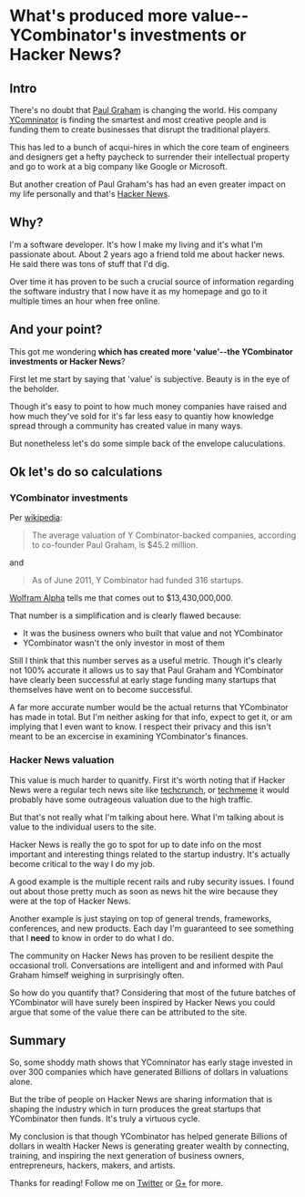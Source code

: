 # What's produced more value--YCombinator's investments or Hacker News?

## Intro

There's no doubt that [Paul Graham](http://www.paulgraham.com/) is changing the
world. His company [YComninator](http://ycombinator.com/) is finding the
smartest and most creative people and is funding them to create
businesses that disrupt the traditional players.

This has led to a bunch of acqui-hires in which the core team of engineers and
designers get a hefty paycheck to surrender their intellectual property and go
to work at a big company like Google or Microsoft.

But another creation of Paul Graham's has had an even greater impact on my life
personally and that's [Hacker News](http://news.ycombinator.com/).

## Why?

I'm a software developer. It's how I make my living and it's what I'm passionate
about. About 2 years ago a friend told me about hacker news. He said there was tons of stuff that I'd dig.

Over time it has proven to be such a crucial source of information regarding the
software industry that I now have it as my homepage and go to it multiple times
an hour when free online.

## And your point?

This got me wondering **which has created more 'value'--the YCombinator investments
or Hacker News**?

First let me start by saying that 'value' is subjective. Beauty is in the eye of
the beholder. 

Though it's easy to point to how much money companies have raised and how much they've sold for it's far less easy to quantiy how knowledge
spread through a community has created value in many ways.

But nonetheless let's do some simple back of the envelope caluculations.

## Ok let's do so calculations

### YCombinator investments

Per [wikipedia](http://en.wikipedia.org/wiki/Y_Combinator_(company)):

> The average valuation of Y Combinator-backed companies, according to co-founder Paul Graham, is $45.2 million.

and

> As of June 2011, Y Combinator had funded 316 startups.

[Wolfram Alpha](http://www.wolframalpha.com/input/?i=42.5+million+*+316) tells
me that comes out to $13,430,000,000.

That number is a simplification and is clearly flawed because:

* It was the business owners who built that value and not YCombinator
* YCombinator wasn't the only investor in most of them

Still I think that this number serves as a useful metric. Though it's clearly not 100%
accurate it allows us to say that Paul Graham and YCombinator have clearly
been successful at early stage funding many startups that themselves have went
on to become successful.

A far more accurate number would be the actual returns that YCombinator has made
in total. But I'm neither asking for that info, expect to get it, or am implying
that I even want to know. I respect their privacy and this isn't meant to be an
excercise in examining YCombinator's finances.

### Hacker News valuation

This value is much harder to quanitfy. First it's worth noting that if
Hacker News were a regular tech news site like
[techcrunch](http://techcrunch.com/), or [techmeme](http://techmeme.com/) it
would probably have some outrageous valuation due to the high traffic. 

But that's not really what I'm talking about here. What I'm talking about is
value to the individual users to the site.

Hacker News is really the go to spot for up to date info on the most important
and interesting things related to the startup industry. It's actually become
critical to the way I do my job.

A good example is the multiple recent rails and ruby security issues. I found
out about those pretty much as soon as news hit the wire because they were at
the top of Hacker News. 

Another example is just staying on top of general trends, frameworks,
conferences, and new products. Each day I'm guaranteed to see something that
I **need** to know in order to do what I do.

The community on Hacker News has proven to be resilient despite the occasional
troll. Conversations are intelligent and and informed with Paul Graham himself weighing
in surprisingly often.

So how do you quantify that? Considering that most of the future batches of
YCombinator will have surely been inspired by Hacker News you could argue that
some of the value there can be attributed to the site.

## Summary

So, some shoddy math shows that YComninator has early stage invested in over 300
companies which have generated Billions of dollars in valuations alone.

But the tribe of people on Hacker News are sharing information that is shaping
the industry which in turn produces the great startups that YCombinator then
funds. It's truly a virtuous cycle.

My conclusion is that though YCombinator has helped generate Billions of dollars
in wealth Hacker News is generating greater wealth by connecting, training, and
inspiring the next generation of business owners, entrepreneurs, hackers,
makers, and artists.

Thanks for reading! Follow me on [Twitter](http://twitter.com/cgcardona) or [G+](https://plus.google.com/u/0/106993790975969476239) for more.
